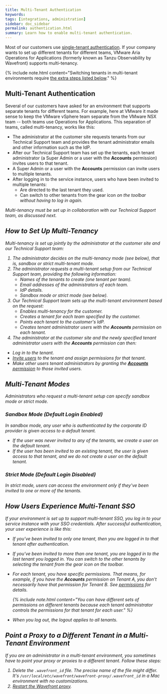 ```yaml
---
title: Multi-Tenant Authentication
keywords:
tags: [integrations, administration]
sidebar: doc_sidebar
permalink: authentication.html
summary: Learn how to enable multi-tenant authentication.
---
```


Most of our customers use [single-tenant authentication](auth_self_service_sso.html). If your company wants to set up different tenants for different teams, VMware Aria Operations for Applications (formerly known as Tanzu Observability by Wavefront) supports multi-tenancy.

{% include note.html content="Switching tenants in multi-tenant environments require [the extra steps listed below](#point-a-proxy-to-a-different-tenant-in-a-multi-tenant-environment)." %}


## Multi-Tenant Authentication

Several of our customers have asked for an environment that supports separate tenants for different teams. For example, here at VMware it made sense to keep the VMware vSphere team separate from the VMware NSX team -- both teams use Operations for Applications. This separation of teams, called multi-tenancy, works like this:

* The administrator at the customer site requests tenants from our Technical Support team and provides the tenant administrator emails and other information such as the IdP.
* After our Technical Support team has set up the tenants, each tenant administrator (a Super Admin or a user with the **Accounts** permission) invites users to that tenant.
* A Super Admin or a user with the **Accounts** permission can invite users to multiple tenants.
* After logging in to the service instance, users who have been invited to multiple tenants:
    - Are directed to the last tenant they used.
    - Can switch to other tenants from the gear icon <i class="fa fa-cog"/> on the toolbar without having to log in again.

Multi-tenancy must be set up in collaboration with our Technical Support team, as discussed next.

## How to Set Up Multi-Tenancy

Multi-tenancy is set up jointly by the administrator at the customer site and our Technical Support team:

1. The administrator decides on the multi-tenancy mode (see below), that is, sandbox or strict multi-tenant mode.
1. The administrator requests a multi-tenant setup from our Technical Support team, providing the following information:
   * Names of the tenants to create (one tenant per team).
   * Email addresses of the administrators of each team.
   * IdP details.
   * Sandbox mode or strict mode (see below).
1. Our Technical Support team sets up the multi-tenant environment based on the request:
   * Enables multi-tenancy for the customer.
   * Creates a tenant for each team specified by the customer.
   * Points each tenant to the customer's IdP.
   * Creates tenant administrator users with the **Accounts** permission on each tenant.
1. The administrator at the customer site and the newly specified tenant administrator users with the **Accounts** permission can then:
  * Log in to the tenant.
  * [Invite users](user-accounts.html#create-edit-and-delete-user-accounts) to the tenant and assign permissions for that tenant.
  * Make other users tenant administrators by granting the [**Accounts** permission](permissions_overview.html) to those invited users.

## Multi-Tenant Modes

Administrators who request a multi-tenant setup can specify sandbox mode or strict mode.

### Sandbox Mode (Default Login Enabled)

In sandbox mode, any user who is authenticated by the corporate ID provider is given access to a default tenant.
* If the user was never invited to any of the tenants, we create a user on the default tenant.
* If the user has been invited to an existing tenant, the user is given access to that tenant, and we do not create a user on the default tenant.

### Strict Mode (Default Login Disabled)

In strict mode, users can access the environment only if they've been invited to one or more of the tenants.

## How Users Experience Multi-Tenant SSO

If your environment is set up to support multi-tenant SSO, you log in to your service instance with your SSO credentials. After successful authentication, your user experience is like this:

   * If you've been invited to only one tenant, then you are logged in to that tenant after authentication.
   * If you've been invited to more than one tenant, you are logged in to the last tenant you logged in. You can switch to the other tenants by selecting the tenant from the gear icon <i class="fa fa-cog"/> on the toolbar.
   * For each tenant, you have specific permissions. That means, for example, if you have the **Accounts** permission on Tenant A, you don't necessarily have that permission for Tenant B. See [permissions](permissions_overview.html) for details.


      {% include note.html content="You can have different sets of permissions on different tenants because each tenant administrator controls the permissions for that tenant for each user." %}

   * When you log out, the logout applies to *all* tenants.

## Point a Proxy to a Different Tenant in a Multi-Tenant Environment

If you are an administrator in a multi-tenant environment, you sometimes have to point your proxy or proxies to a different tenant. Follow these steps:

1. Delete the `.wavefront_id` file. The precise name of the file might differ. It's `/usr/local/etc/wavefront/wavefront-proxy/.wavefront_id` in a Mac environment with no customizations.
2. [Restart the Wavefront proxy](proxies_installing.html#start-and-stop-a-proxy).
